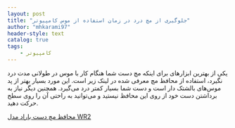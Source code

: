 ```yaml
---
layout: post
title: "جلوگیری از مچ درد در زمان استفاده از موس کامپیوتر"
author: "mhkarami97"
header-style: text
catalog: true
tags:
    - کامپیوتر
---
```


یکی از بهترین ابزارهای برای اینکه مچ دست شما هنگام کار با موس در طولانی مدت درد نگیرد، استفاده از محافظ مچ معرفی شده در لینک زیر است. این مورد بسیار بهتر از پد موس‌های بالشتک دار است و دست شما بسیار کمتر درد می‌گیرد. همچنین دیگر نیاز به برداشتن دست خود از روی این محافظ نیستید و می‌توانید به راحتی آن را روی سطح حرکت دهید.  

[محافظ مچ دست باراد مدل WR2](https://www.digikala.com/product/dkp-5095649/%D9%85%D8%AD%D8%A7%D9%81%D8%B8-%D9%85%DA%86-%D8%AF%D8%B3%D8%AA-%D8%A8%D8%A7%D8%B1%D8%A7%D8%AF-%D9%85%D8%AF%D9%84-wr2/)  